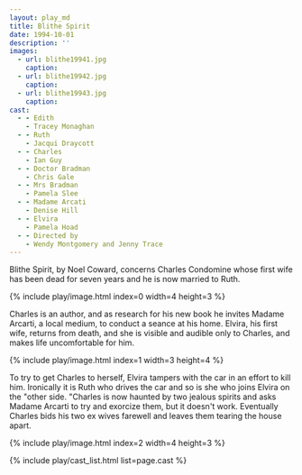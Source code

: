 ```yaml
---
layout: play_md
title: Blithe Spirit
date: 1994-10-01
description: ''
images:
  - url: blithe19941.jpg
    caption: 
  - url: blithe19942.jpg
    caption: 
  - url: blithe19943.jpg
    caption: 
cast:
  - - Edith      
    - Tracey Monaghan
  - - Ruth    
    - Jacqui Draycott
  - - Charles    
    - Ian Guy
  - - Doctor Bradman      
    - Chris Gale
  - - Mrs Bradman     
    - Pamela Slee
  - - Madame Arcati      
    - Denise Hill
  - - Elvira      
    - Pamela Hoad
  - - Directed by     
    - Wendy Montgomery and Jenny Trace
---
```


Blithe Spirit, by Noel Coward, concerns Charles Condomine whose first wife has been dead for seven years and he is now married to Ruth.

{% include play/image.html index=0 width=4 height=3 %}

Charles is an author, and as research for his new book he invites Madame Arcarti, a local medium, to conduct a seance at his home. Elvira, his first wife, returns from death, and she is visible and audible only to Charles, and makes life uncomfortable for him.

{% include play/image.html index=1 width=3 height=4 %}

To try to get Charles to herself, Elvira tampers with the car in an effort to kill him. Ironically it is Ruth who drives the car and so is she who joins Elvira on the "other side. "Charles is now haunted by two jealous spirits and asks Madame Arcarti to try and exorcize them, but it doesn't work. Eventually Charles bids his two ex wives farewell and leaves them tearing the house apart.

{% include play/image.html index=2 width=4 height=3 %}

{% include play/cast_list.html list=page.cast %}
